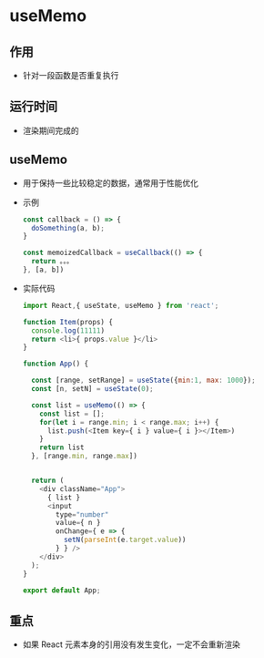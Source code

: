 # useMemo

## 作用

  - 针对一段函数是否重复执行

## 运行时间

  - 渲染期间完成的

## useMemo

  - 用于保持一些比较稳定的数据，通常用于性能优化

  - 示例

    ```javascript
    const callback = () => {
      doSomething(a, b);
    }

    const memoizedCallback = useCallback(() => {
      return 。。。
    }, [a, b])
    ```

  - 实际代码

    ```javascript
    import React,{ useState, useMemo } from 'react';

    function Item(props) {
      console.log(11111)
      return <li>{ props.value }</li>
    }

    function App() {

      const [range, setRange] = useState({min:1, max: 1000});
      const [n, setN] = useState(0);

      const list = useMemo(() => {
        const list = [];
        for(let i = range.min; i < range.max; i++) {
          list.push(<Item key={ i } value={ i }></Item>)
        }
        return list
      }, [range.min, range.max])


      return (
        <div className="App">
          { list }
          <input
            type="number"
            value={ n }
            onChange={ e => {
              setN(parseInt(e.target.value))
            } } />
        </div>
      );
    }

    export default App;
    ```

## 重点

  - 如果 React 元素本身的引用没有发生变化，一定不会重新渲染
